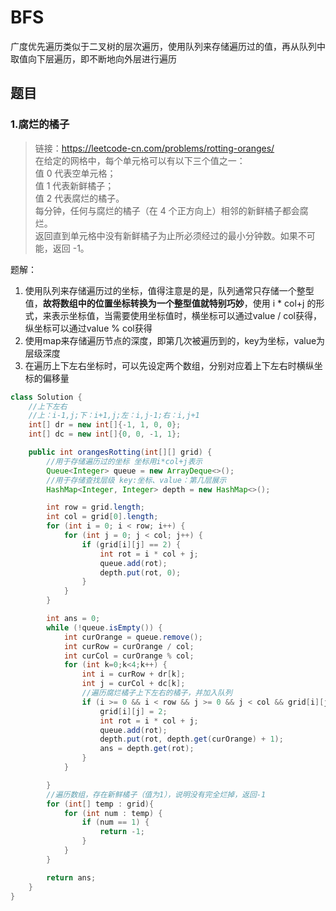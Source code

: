 # BFS
广度优先遍历类似于二叉树的层次遍历，使用队列来存储遍历过的值，再从队列中取值向下层遍历，即不断地向外层进行遍历
## 题目
### 1.腐烂的橘子
>链接：https://leetcode-cn.com/problems/rotting-oranges/  
在给定的网格中，每个单元格可以有以下三个值之一：  
值 0 代表空单元格；  
值 1 代表新鲜橘子；  
值 2 代表腐烂的橘子。  
每分钟，任何与腐烂的橘子（在 4 个正方向上）相邻的新鲜橘子都会腐烂。  
返回直到单元格中没有新鲜橘子为止所必须经过的最小分钟数。如果不可能，返回 -1。

题解：  
1. 使用队列来存储遍历过的坐标，值得注意是的是，队列通常只存储一个整型值，**故将数组中的位置坐标转换为一个整型值就特别巧妙**，使用 i * col+j 的形式，来表示坐标值，当需要使用坐标值时，横坐标可以通过value / col获得，纵坐标可以通过value % col获得  
2. 使用map来存储遍历节点的深度，即第几次被遍历到的，key为坐标，value为层级深度  
3. 在遍历上下左右坐标时，可以先设定两个数组，分别对应着上下左右时横纵坐标的偏移量
```java
class Solution {
    //上下左右
    //上：i-1,j;下：i+1,j;左：i,j-1;右：i,j+1
    int[] dr = new int[]{-1, 1, 0, 0};
    int[] dc = new int[]{0, 0, -1, 1};

    public int orangesRotting(int[][] grid) {
        //用于存储遍历过的坐标 坐标用i*col+j表示
        Queue<Integer> queue = new ArrayDeque<>(); 
        //用于存储查找层级 key:坐标、value：第几层展示
        HashMap<Integer, Integer> depth = new HashMap<>(); 

        int row = grid.length;
        int col = grid[0].length;
        for (int i = 0; i < row; i++) {
            for (int j = 0; j < col; j++) {
                if (grid[i][j] == 2) {
                    int rot = i * col + j;
                    queue.add(rot);
                    depth.put(rot, 0);
                }
            }
        }

        int ans = 0;
        while (!queue.isEmpty()) {
            int curOrange = queue.remove();
            int curRow = curOrange / col;
            int curCol = curOrange % col;
            for (int k=0;k<4;k++) {
                int i = curRow + dr[k];
                int j = curCol + dc[k];
                //遍历腐烂橘子上下左右的橘子，并加入队列
                if (i >= 0 && i < row && j >= 0 && j < col && grid[i][j] == 1) {
                    grid[i][j] = 2;
                    int rot = i * col + j;
                    queue.add(rot);
                    depth.put(rot, depth.get(curOrange) + 1);
                    ans = depth.get(rot);
                }
            }

        }
        //遍历数组，存在新鲜橘子（值为1），说明没有完全烂掉，返回-1
        for (int[] temp : grid){
            for (int num : temp) {
                if (num == 1) {
                    return -1;
                }
            }
        }

        return ans;
    }
}
```